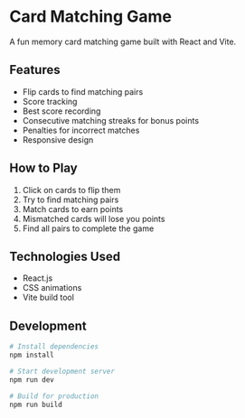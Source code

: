 # Card Matching Game

A fun memory card matching game built with React and Vite.

## Features

- Flip cards to find matching pairs
- Score tracking
- Best score recording
- Consecutive matching streaks for bonus points
- Penalties for incorrect matches
- Responsive design

## How to Play

1. Click on cards to flip them
2. Try to find matching pairs
3. Match cards to earn points
4. Mismatched cards will lose you points
5. Find all pairs to complete the game

## Technologies Used

- React.js
- CSS animations
- Vite build tool

## Development

```bash
# Install dependencies
npm install

# Start development server
npm run dev

# Build for production
npm run build
```
